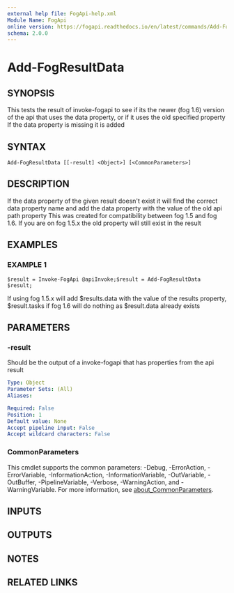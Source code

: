 ```yaml
---
external help file: FogApi-help.xml
Module Name: FogApi
online version: https://fogapi.readthedocs.io/en/latest/commands/Add-FogResultData
schema: 2.0.0
---
```


# Add-FogResultData

## SYNOPSIS
This tests the result of invoke-fogapi to see if its the newer (fog 1.6) version of the api that uses the data property, or if it uses the old specified property
If the data property is missing it is added

## SYNTAX

```
Add-FogResultData [[-result] <Object>] [<CommonParameters>]
```

## DESCRIPTION
If the data property of the given result doesn't exist it will find the correct data property name and add the data property with the value of the old api path property
This was created for compatibility between fog 1.5 and fog 1.6.
If you are on fog 1.5.x the old property will still exist in the result

## EXAMPLES

### EXAMPLE 1
```
$result = Invoke-FogApi @apiInvoke;$result = Add-FogResultData $result;
```

If using fog 1.5.x will add $results.data with the value of the results property, $result.tasks if fog 1.6 will do nothing as $result.data already exists

## PARAMETERS

### -result
Should be the output of a invoke-fogapi that has properties from the api result

```yaml
Type: Object
Parameter Sets: (All)
Aliases:

Required: False
Position: 1
Default value: None
Accept pipeline input: False
Accept wildcard characters: False
```

### CommonParameters
This cmdlet supports the common parameters: -Debug, -ErrorAction, -ErrorVariable, -InformationAction, -InformationVariable, -OutVariable, -OutBuffer, -PipelineVariable, -Verbose, -WarningAction, and -WarningVariable. For more information, see [about_CommonParameters](http://go.microsoft.com/fwlink/?LinkID=113216).

## INPUTS

## OUTPUTS

## NOTES

## RELATED LINKS

